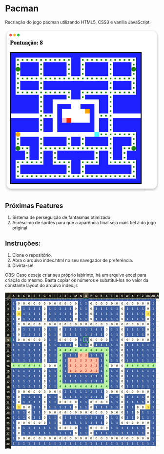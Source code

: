 # Pacman

Recriação do jogo pacman utilizando HTML5, CSS3 e vanilla JavaScript.

![Screenshot do projeto](./images/pacman.png)

## Próximas Features
1. Sistema de perseguição de fantasmas otimizado
2. Acréscimo de sprites para que a aparência final seja mais fiel à do jogo original

## Instruções:

1. Clone o repositório.
2. Abra o arquivo index.html no seu navegador de preferência.
3. Divirta-se!


OBS: Caso deseje criar seu próprio labirinto, há um arquivo excel para criação do mesmo. Basta copiar os números e substitui-los no valor da constante layout do arquivo index.js

![Screenshot do criador de labirintos](./images/labirinto.png)
